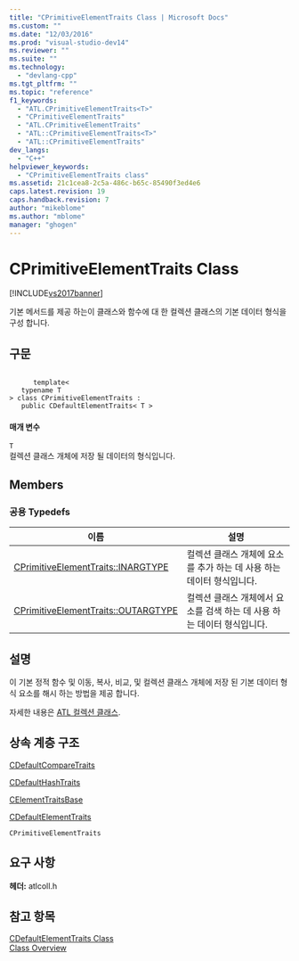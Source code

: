 ```yaml
---
title: "CPrimitiveElementTraits Class | Microsoft Docs"
ms.custom: ""
ms.date: "12/03/2016"
ms.prod: "visual-studio-dev14"
ms.reviewer: ""
ms.suite: ""
ms.technology: 
  - "devlang-cpp"
ms.tgt_pltfrm: ""
ms.topic: "reference"
f1_keywords: 
  - "ATL.CPrimitiveElementTraits<T>"
  - "CPrimitiveElementTraits"
  - "ATL.CPrimitiveElementTraits"
  - "ATL::CPrimitiveElementTraits<T>"
  - "ATL::CPrimitiveElementTraits"
dev_langs: 
  - "C++"
helpviewer_keywords: 
  - "CPrimitiveElementTraits class"
ms.assetid: 21c1cea8-2c5a-486c-b65c-85490f3ed4e6
caps.latest.revision: 19
caps.handback.revision: 7
author: "mikeblome"
ms.author: "mblome"
manager: "ghogen"
---
```

# CPrimitiveElementTraits Class
[!INCLUDE[vs2017banner](../../assembler/inline/includes/vs2017banner.md)]

기본 메서드를 제공 하는이 클래스와 함수에 대 한 컬렉션 클래스의 기본 데이터 형식을 구성 합니다.  
  
## 구문  
  
```  
  
      template<  
   typename T  
> class CPrimitiveElementTraits :   
   public CDefaultElementTraits< T >  
```  
  
#### 매개 변수  
 `T`  
 컬렉션 클래스 개체에 저장 될 데이터의 형식입니다.  
  
## Members  
  
### 공용 Typedefs  
  
|이름|설명|  
|--------|--------|  
|[CPrimitiveElementTraits::INARGTYPE](../Topic/CPrimitiveElementTraits::INARGTYPE.md)|컬렉션 클래스 개체에 요소를 추가 하는 데 사용 하는 데이터 형식입니다.|  
|[CPrimitiveElementTraits::OUTARGTYPE](../Topic/CPrimitiveElementTraits::OUTARGTYPE.md)|컬렉션 클래스 개체에서 요소를 검색 하는 데 사용 하는 데이터 형식입니다.|  
  
## 설명  
 이 기본 정적 함수 및 이동, 복사, 비교, 및 컬렉션 클래스 개체에 저장 된 기본 데이터 형식 요소를 해시 하는 방법을 제공 합니다.  
  
 자세한 내용은  [ATL 컬렉션 클래스](../../atl/atl-collection-classes.md).  
  
## 상속 계층 구조  
 [CDefaultCompareTraits](../../atl/reference/cdefaultcomparetraits-class.md)  
  
 [CDefaultHashTraits](../../atl/reference/cdefaulthashtraits-class.md)  
  
 [CElementTraitsBase](../../atl/reference/celementtraitsbase-class.md)  
  
 [CDefaultElementTraits](../../atl/reference/cdefaultelementtraits-class.md)  
  
 `CPrimitiveElementTraits`  
  
## 요구 사항  
 **헤더:** atlcoll.h  
  
## 참고 항목  
 [CDefaultElementTraits Class](../../atl/reference/cdefaultelementtraits-class.md)   
 [Class Overview](../../atl/atl-class-overview.md)
